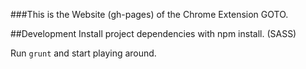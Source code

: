 ###This is the Website (gh-pages) of the Chrome Extension GOTO.

##Development
Install project dependencies with npm install. (SASS)

Run `grunt` and start playing around.
